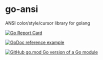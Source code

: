 # go-ansi
ANSI color/style/cursor library for golang

[![Go Report Card](https://goreportcard.com/badge/github.com/ptgoetz/go-ansi)](https://goreportcard.com/report/github.com/ptgoetz/go-ansi)

[![GoDoc reference example](https://img.shields.io/badge/godoc-reference-blue.svg)](https://godoc.org/github.com/ptgoetz/go-ansi)

[![GitHub go.mod Go version of a Go module](https://img.shields.io/github/go-mod/go-version/gomods/athens.svg)](https://gihub.com/ptgoetz/go-ansi)